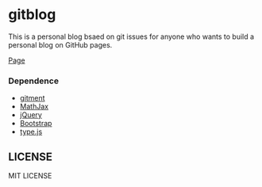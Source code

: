 # gitblog
This is a personal blog bsaed on git issues for anyone who wants to build a personal blog on GitHub pages.

[Page](https://cholycy.github.io/)

### Dependence
* [gitment](https://github.com/imsun/gitment)
* [MathJax](https://www.mathjax.org/)
* [jQuery](http://www.jquery.org/)
* [Bootstrap](http://www.getbootstrap.com/)
* [type.js](https://github.com/mattboldt/typed.js)

## LICENSE
MIT LICENSE
